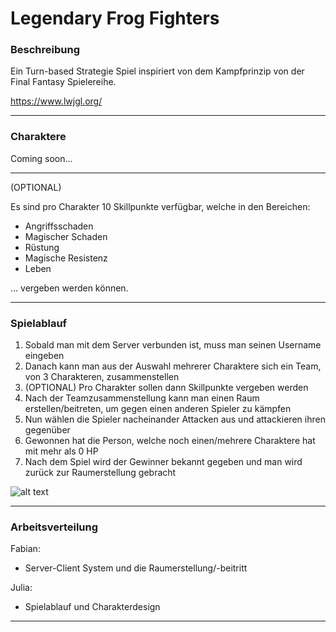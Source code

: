 # Legendary Frog Fighters

### Beschreibung
   
   Ein Turn-based Strategie Spiel inspiriert von dem Kampfprinzip von der Final Fantasy Spielereihe.

   https://www.lwjgl.org/
   
---

### Charaktere

Coming soon...

---

(OPTIONAL)

Es sind pro Charakter 10 Skillpunkte verfügbar, welche in den Bereichen:
- Angriffsschaden
- Magischer Schaden
- Rüstung
- Magische Resistenz
- Leben

... vergeben werden können.

---

### Spielablauf

1. Sobald man mit dem Server verbunden ist, muss man seinen Username eingeben
2. Danach kann man aus der Auswahl mehrerer Charaktere sich ein Team, von 3 Charakteren, zusammenstellen
4. (OPTIONAL) Pro Charakter sollen dann Skillpunkte vergeben werden
5. Nach der Teamzusammenstellung kann man einen Raum erstellen/beitreten, um gegen einen anderen Spieler zu kämpfen
6. Nun wählen die Spieler nacheinander Attacken aus und attackieren ihren gegenüber
7. Gewonnen hat die Person, welche noch einen/mehrere Charaktere hat mit mehr als 0 HP
8. Nach dem Spiel wird der Gewinner bekannt gegeben und man wird zurück zur Raumerstellung gebracht


![alt text](https://br.atsit.in/de/wp-content/uploads/2021/07/review-final-fantasy-ii-pixel-remaster.jpg)

---

### Arbeitsverteilung
Fabian:
- Server-Client System und die Raumerstellung/-beitritt

Julia:
- Spielablauf und Charakterdesign

---